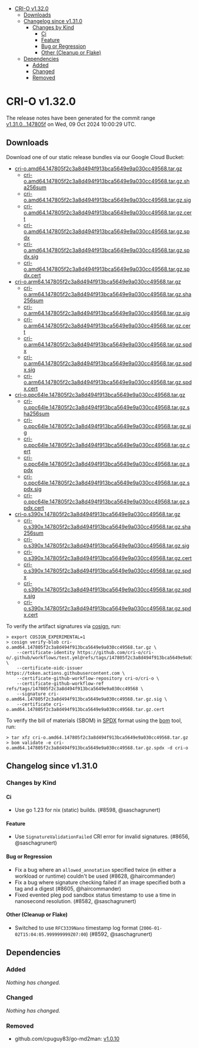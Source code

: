- [CRI-O v1.32.0](#cri-o-v1320)
  - [Downloads](#downloads)
  - [Changelog since v1.31.0](#changelog-since-v1310)
    - [Changes by Kind](#changes-by-kind)
      - [Ci](#ci)
      - [Feature](#feature)
      - [Bug or Regression](#bug-or-regression)
      - [Other (Cleanup or Flake)](#other-cleanup-or-flake)
  - [Dependencies](#dependencies)
    - [Added](#added)
    - [Changed](#changed)
    - [Removed](#removed)

# CRI-O v1.32.0

The release notes have been generated for the commit range
[v1.31.0...147805f](https://github.com/cri-o/cri-o/compare/v1.31.0...v1.32.0) on Wed, 09 Oct 2024 10:00:29 UTC.

## Downloads

Download one of our static release bundles via our Google Cloud Bucket:

- [cri-o.amd64.147805f2c3a8d494f913bca5649e9a030cc49568.tar.gz](https://storage.googleapis.com/cri-o/artifacts/cri-o.amd64.147805f2c3a8d494f913bca5649e9a030cc49568.tar.gz)
  - [cri-o.amd64.147805f2c3a8d494f913bca5649e9a030cc49568.tar.gz.sha256sum](https://storage.googleapis.com/cri-o/artifacts/cri-o.amd64.147805f2c3a8d494f913bca5649e9a030cc49568.tar.gz.sha256sum)
  - [cri-o.amd64.147805f2c3a8d494f913bca5649e9a030cc49568.tar.gz.sig](https://storage.googleapis.com/cri-o/artifacts/cri-o.amd64.147805f2c3a8d494f913bca5649e9a030cc49568.tar.gz.sig)
  - [cri-o.amd64.147805f2c3a8d494f913bca5649e9a030cc49568.tar.gz.cert](https://storage.googleapis.com/cri-o/artifacts/cri-o.amd64.147805f2c3a8d494f913bca5649e9a030cc49568.tar.gz.cert)
  - [cri-o.amd64.147805f2c3a8d494f913bca5649e9a030cc49568.tar.gz.spdx](https://storage.googleapis.com/cri-o/artifacts/cri-o.amd64.147805f2c3a8d494f913bca5649e9a030cc49568.tar.gz.spdx)
  - [cri-o.amd64.147805f2c3a8d494f913bca5649e9a030cc49568.tar.gz.spdx.sig](https://storage.googleapis.com/cri-o/artifacts/cri-o.amd64.147805f2c3a8d494f913bca5649e9a030cc49568.tar.gz.spdx.sig)
  - [cri-o.amd64.147805f2c3a8d494f913bca5649e9a030cc49568.tar.gz.spdx.cert](https://storage.googleapis.com/cri-o/artifacts/cri-o.amd64.147805f2c3a8d494f913bca5649e9a030cc49568.tar.gz.spdx.cert)
- [cri-o.arm64.147805f2c3a8d494f913bca5649e9a030cc49568.tar.gz](https://storage.googleapis.com/cri-o/artifacts/cri-o.arm64.147805f2c3a8d494f913bca5649e9a030cc49568.tar.gz)
  - [cri-o.arm64.147805f2c3a8d494f913bca5649e9a030cc49568.tar.gz.sha256sum](https://storage.googleapis.com/cri-o/artifacts/cri-o.arm64.147805f2c3a8d494f913bca5649e9a030cc49568.tar.gz.sha256sum)
  - [cri-o.arm64.147805f2c3a8d494f913bca5649e9a030cc49568.tar.gz.sig](https://storage.googleapis.com/cri-o/artifacts/cri-o.arm64.147805f2c3a8d494f913bca5649e9a030cc49568.tar.gz.sig)
  - [cri-o.arm64.147805f2c3a8d494f913bca5649e9a030cc49568.tar.gz.cert](https://storage.googleapis.com/cri-o/artifacts/cri-o.arm64.147805f2c3a8d494f913bca5649e9a030cc49568.tar.gz.cert)
  - [cri-o.arm64.147805f2c3a8d494f913bca5649e9a030cc49568.tar.gz.spdx](https://storage.googleapis.com/cri-o/artifacts/cri-o.arm64.147805f2c3a8d494f913bca5649e9a030cc49568.tar.gz.spdx)
  - [cri-o.arm64.147805f2c3a8d494f913bca5649e9a030cc49568.tar.gz.spdx.sig](https://storage.googleapis.com/cri-o/artifacts/cri-o.arm64.147805f2c3a8d494f913bca5649e9a030cc49568.tar.gz.spdx.sig)
  - [cri-o.arm64.147805f2c3a8d494f913bca5649e9a030cc49568.tar.gz.spdx.cert](https://storage.googleapis.com/cri-o/artifacts/cri-o.arm64.147805f2c3a8d494f913bca5649e9a030cc49568.tar.gz.spdx.cert)
- [cri-o.ppc64le.147805f2c3a8d494f913bca5649e9a030cc49568.tar.gz](https://storage.googleapis.com/cri-o/artifacts/cri-o.ppc64le.147805f2c3a8d494f913bca5649e9a030cc49568.tar.gz)
  - [cri-o.ppc64le.147805f2c3a8d494f913bca5649e9a030cc49568.tar.gz.sha256sum](https://storage.googleapis.com/cri-o/artifacts/cri-o.ppc64le.147805f2c3a8d494f913bca5649e9a030cc49568.tar.gz.sha256sum)
  - [cri-o.ppc64le.147805f2c3a8d494f913bca5649e9a030cc49568.tar.gz.sig](https://storage.googleapis.com/cri-o/artifacts/cri-o.ppc64le.147805f2c3a8d494f913bca5649e9a030cc49568.tar.gz.sig)
  - [cri-o.ppc64le.147805f2c3a8d494f913bca5649e9a030cc49568.tar.gz.cert](https://storage.googleapis.com/cri-o/artifacts/cri-o.ppc64le.147805f2c3a8d494f913bca5649e9a030cc49568.tar.gz.cert)
  - [cri-o.ppc64le.147805f2c3a8d494f913bca5649e9a030cc49568.tar.gz.spdx](https://storage.googleapis.com/cri-o/artifacts/cri-o.ppc64le.147805f2c3a8d494f913bca5649e9a030cc49568.tar.gz.spdx)
  - [cri-o.ppc64le.147805f2c3a8d494f913bca5649e9a030cc49568.tar.gz.spdx.sig](https://storage.googleapis.com/cri-o/artifacts/cri-o.ppc64le.147805f2c3a8d494f913bca5649e9a030cc49568.tar.gz.spdx.sig)
  - [cri-o.ppc64le.147805f2c3a8d494f913bca5649e9a030cc49568.tar.gz.spdx.cert](https://storage.googleapis.com/cri-o/artifacts/cri-o.ppc64le.147805f2c3a8d494f913bca5649e9a030cc49568.tar.gz.spdx.cert)
- [cri-o.s390x.147805f2c3a8d494f913bca5649e9a030cc49568.tar.gz](https://storage.googleapis.com/cri-o/artifacts/cri-o.s390x.147805f2c3a8d494f913bca5649e9a030cc49568.tar.gz)
  - [cri-o.s390x.147805f2c3a8d494f913bca5649e9a030cc49568.tar.gz.sha256sum](https://storage.googleapis.com/cri-o/artifacts/cri-o.s390x.147805f2c3a8d494f913bca5649e9a030cc49568.tar.gz.sha256sum)
  - [cri-o.s390x.147805f2c3a8d494f913bca5649e9a030cc49568.tar.gz.sig](https://storage.googleapis.com/cri-o/artifacts/cri-o.s390x.147805f2c3a8d494f913bca5649e9a030cc49568.tar.gz.sig)
  - [cri-o.s390x.147805f2c3a8d494f913bca5649e9a030cc49568.tar.gz.cert](https://storage.googleapis.com/cri-o/artifacts/cri-o.s390x.147805f2c3a8d494f913bca5649e9a030cc49568.tar.gz.cert)
  - [cri-o.s390x.147805f2c3a8d494f913bca5649e9a030cc49568.tar.gz.spdx](https://storage.googleapis.com/cri-o/artifacts/cri-o.s390x.147805f2c3a8d494f913bca5649e9a030cc49568.tar.gz.spdx)
  - [cri-o.s390x.147805f2c3a8d494f913bca5649e9a030cc49568.tar.gz.spdx.sig](https://storage.googleapis.com/cri-o/artifacts/cri-o.s390x.147805f2c3a8d494f913bca5649e9a030cc49568.tar.gz.spdx.sig)
  - [cri-o.s390x.147805f2c3a8d494f913bca5649e9a030cc49568.tar.gz.spdx.cert](https://storage.googleapis.com/cri-o/artifacts/cri-o.s390x.147805f2c3a8d494f913bca5649e9a030cc49568.tar.gz.spdx.cert)

To verify the artifact signatures via [cosign](https://github.com/sigstore/cosign), run:

```console
> export COSIGN_EXPERIMENTAL=1
> cosign verify-blob cri-o.amd64.147805f2c3a8d494f913bca5649e9a030cc49568.tar.gz \
    --certificate-identity https://github.com/cri-o/cri-o/.github/workflows/test.yml@refs/tags/147805f2c3a8d494f913bca5649e9a030cc49568 \
    --certificate-oidc-issuer https://token.actions.githubusercontent.com \
    --certificate-github-workflow-repository cri-o/cri-o \
    --certificate-github-workflow-ref refs/tags/147805f2c3a8d494f913bca5649e9a030cc49568 \
    --signature cri-o.amd64.147805f2c3a8d494f913bca5649e9a030cc49568.tar.gz.sig \
    --certificate cri-o.amd64.147805f2c3a8d494f913bca5649e9a030cc49568.tar.gz.cert
```

To verify the bill of materials (SBOM) in [SPDX](https://spdx.org) format using the [bom](https://sigs.k8s.io/bom) tool, run:

```console
> tar xfz cri-o.amd64.147805f2c3a8d494f913bca5649e9a030cc49568.tar.gz
> bom validate -e cri-o.amd64.147805f2c3a8d494f913bca5649e9a030cc49568.tar.gz.spdx -d cri-o
```

## Changelog since v1.31.0

### Changes by Kind

#### Ci
 - Use go 1.23 for nix (static) builds. (#8598, @saschagrunert)

#### Feature
 - Use `SignatureValidationFailed` CRI error for invalid signatures. (#8656, @saschagrunert)

#### Bug or Regression
 - Fix a bug where an `allowed_annotation` specified twice (in either a workload or runtime) couldn't be used (#8628, @haircommander)
 - Fix a bug where signature checking failed if an image specified both a tag and a digest (#8605, @haircommander)
 - Fixed evented pleg pod sandbox status timestamp to use a time in nanosecond resolution. (#8582, @saschagrunert)

#### Other (Cleanup or Flake)
 - Switched to use `RFC3339Nano` timestamp log format (`2006-01-02T15:04:05.999999999Z07:00`) (#8592, @saschagrunert)

## Dependencies

### Added
_Nothing has changed._

### Changed
_Nothing has changed._

### Removed
- github.com/cpuguy83/go-md2man: [v1.0.10](https://github.com/cpuguy83/go-md2man/tree/v1.0.10)
